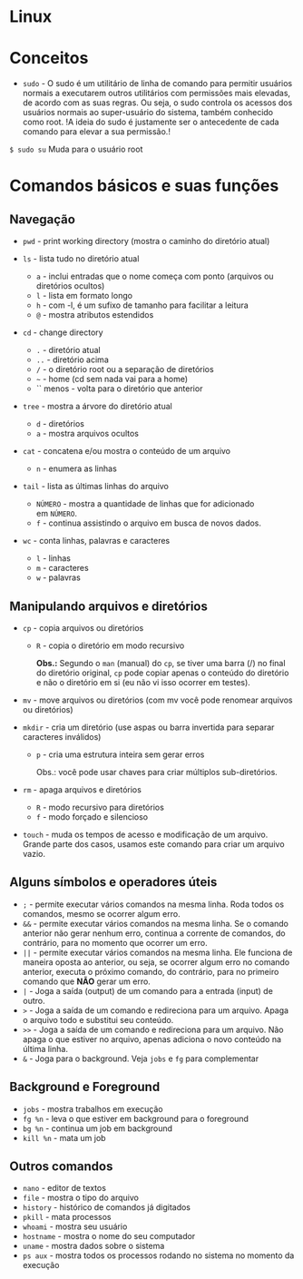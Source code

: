 # Linux

# Conceitos 

- `sudo` - O sudo é um utilitário de linha de comando para permitir usuários normais a executarem outros utilitários com permissões mais elevadas, de acordo com as suas regras. Ou seja, o sudo controla os acessos dos usuários normais ao super-usuário do sistema, também conhecido como root. !A ideia do sudo é justamente ser o antecedente de cada comando para elevar a sua permissão.!

`$ sudo su` Muda para o usuário root

<!-- Vídeo sobre su, sudo e sudoers. Nesse vídeo eu detalho mais sobre o comando su, sudo e o arquivo sudoers:

- [https://youtu.be/aTbEhjvlmxg](https://youtu.be/aTbEhjvlmxg) -->

# Comandos básicos e suas funções

## Navegação

- `pwd` - print working directory (mostra o caminho do diretório atual)
- `ls` - lista tudo no diretório atual
    - `a` - inclui entradas que o nome começa com ponto (arquivos ou diretórios ocultos)
    - `l` - lista em formato longo
    - `h` - com -l, é um sufixo de tamanho para facilitar a leitura
    - `@` - mostra atributos estendidos

- `cd` - change directory
    - `.` - diretório atual
    - `..` - diretório acima
    - `/` - o diretório root ou a separação de diretórios
    - `~` - home (cd sem nada vai para a home)
    - `` menos - volta para o diretório que anterior
- `tree` - mostra a árvore do diretório atual
    - `d` - diretórios
    - `a` - mostra arquivos ocultos
- `cat` - concatena e/ou mostra o conteúdo de um arquivo
    - `n` - enumera as linhas
- `tail` - lista as últimas linhas do arquivo
    - `NÚMERO` - mostra a quantidade de linhas que for adicionado em `NÚMERO`.
    - `f` - continua assistindo o arquivo em busca de novos dados.
- `wc` - conta linhas, palavras e caracteres
    - `l` - linhas
    - `m` - caracteres
    - `w` - palavras


<!-- Vídeo sobre permissões no Linux. Isso vai te ajudar a entender melhor como o sistema de Usuários, grupos e permissões no Linux (Ubuntu):

- [https://youtu.be/S2h92LNcEz8](https://youtu.be/S2h92LNcEz8) -->


## Manipulando arquivos e diretórios

- `cp` - copia arquivos ou diretórios
    - `R` - copia o diretório em modo recursivo
        
        **Obs.:** Segundo o `man` (manual) do `cp`, se tiver uma barra (/) no final do diretório original, `cp` pode copiar apenas o conteúdo do diretório e não o diretório em si (eu não vi isso ocorrer em testes).
        
- `mv` - move arquivos ou diretórios (com mv você pode renomear arquivos ou diretórios)
- `mkdir` - cria um diretório (use aspas ou barra invertida para separar caracteres inválidos)
    - `p` - cria uma estrutura inteira sem gerar erros
        
        Obs.: você pode usar chaves para criar múltiplos sub-diretórios.
        
- `rm` - apaga arquivos e diretórios
    - `R` - modo recursivo para diretórios
    - `f` - modo forçado e silencioso
- `touch` - muda os tempos de acesso e modificação de um arquivo. Grande parte dos casos, usamos este comando para criar um arquivo vazio.

## Alguns símbolos e operadores úteis

- `;` - permite executar vários comandos na mesma linha. Roda todos os comandos, mesmo se ocorrer algum erro.
- `&&` - permite executar vários comandos na mesma linha. Se o comando anterior não gerar nenhum erro, continua a corrente de comandos, do contrário, para no momento que ocorrer um erro.
- `||` - permite executar vários comandos na mesma linha. Ele funciona de maneira oposta ao anterior, ou seja, se ocorrer algum erro no comando anterior, executa o próximo comando, do contrário, para no primeiro comando que **NÃO** gerar um erro.
- `|` - Joga a saída (output) de um comando para a entrada (input) de outro.
- `>` - Joga a saída de um comando e redireciona para um arquivo. Apaga o arquivo todo e substitui seu conteúdo.
- `>>` - Joga a saída de um comando e redireciona para um arquivo. Não apaga o que estiver no arquivo, apenas adiciona o novo conteúdo na última linha.
- `&` - Joga para o background. Veja `jobs` e `fg` para complementar

## Background e Foreground

- `jobs` - mostra trabalhos em execução
- `fg %n` - leva o que estiver em background para o foreground
- `bg %n` - continua um job em background
- `kill %n` - mata um job

## Outros comandos

- `nano` - editor de textos
- `file` - mostra o tipo do arquivo
- `history` - histórico de comandos já digitados
- `pkill` - mata processos
- `whoami` - mostra seu usuário
- `hostname` - mostra o nome do seu computador
- `uname` - mostra dados sobre o sistema
- `ps aux` - mostra todos os processos rodando no sistema no momento da execução